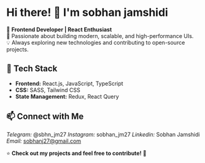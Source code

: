 # Hi there! 👋 I'm sobhan jamshidi

🚀 **Frontend Developer | React Enthusiast**  
🎨 Passionate about building modern, scalable, and high-performance UIs.  
💡 Always exploring new technologies and contributing to open-source projects.  

## 🔧 Tech Stack  
- **Frontend:** React.js, JavaScript, TypeScript
- **CSS:** SASS, Tailwind CSS
- **State Management:** Redux, React Query  

## 📫 Connect with Me  
*Telegram:* @sbhn_jm27
*Instagram:* sobhan_jm27
*Linkedin:* Sobhan Jamshidi
*Email:* sobhanj27@gmail.com

⭐ **Check out my projects and feel free to contribute!** 🚀

